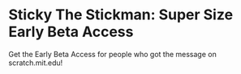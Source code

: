 # Sticky The Stickman: Super Size Early Beta Access
Get the Early Beta Access for people who got the message on scratch.mit.edu!
